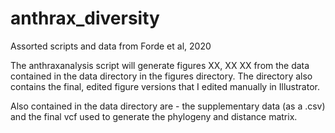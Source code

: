 # anthrax_diversity
Assorted scripts and data from Forde et al, 2020

The anthraxanalysis script will generate figures XX, XX XX from the data contained in the data directory in the figures directory. The directory also contains the final, edited figure versions that I edited manually in Illustrator.

Also contained in the data directory are - the supplementary data (as a .csv) and the final vcf used to generate the phylogeny and distance matrix.


